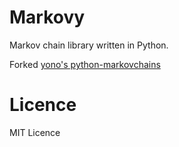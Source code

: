 Markovy
==================

Markov chain library written in Python.

Forked [yono's python-markovchains](https://github.com/yono/python-markovchains.git)

Licence
========
MIT Licence
